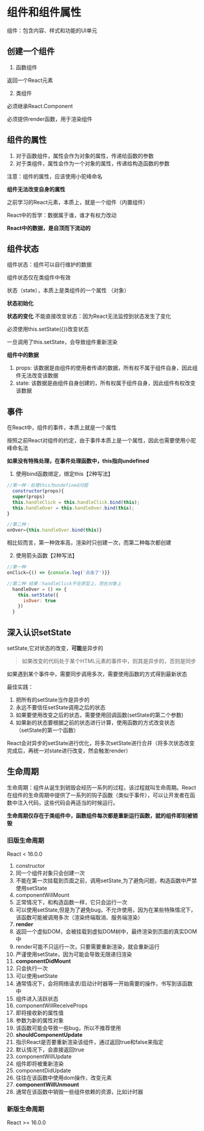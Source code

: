 # 组件和组件属性

组件：包含内容、样式和功能的UI单元

## 创建一个组件
1. 函数组件

返回一个React元素

2. 类组件

必须继承React.Component

必须提供render函数，用于渲染组件

## 组件的属性

1. 对于函数组件，属性会作为对象的属性，传递给函数的参数
2. 对于类组件，属性会作为一个对象的属性，传递给构造函数的参数

注意：组件的属性，应该使用小驼峰命名

**组件无法改变自身的属性**

之前学习的React元素，本质上，就是一个组件（内置组件）

React中的哲学：数据属于谁，谁才有权力改动

**React中的数据，是自顶而下流动的**


## 组件状态

组件状态：组件可以自行维护的数据

组件状态仅在类组件中有效

状态（state），本质上是类组件的一个属性 （对象）

**状态初始化**

**状态的变化**
不能直接改变状态：因为React无法监控到状态发生了变化

必须使用this.setState({})改变状态

一旦调用了this.setState，会导致组件重新渲染

**组件中的数据**

1. props: 该数据是由组件的使用者传递的数据，所有权不属于组件自身，因此组件无法改变该数据
2. state: 该数据是由组件自身创建的，所有权属于组件自身，因此组件有权改变该数据

## 事件

在React中，组件的事件，本质上就是一个属性

按照之前React对组件的约定，由于事件本质上是一个属性，因此也需要使用小驼峰命名法

**如果没有特殊处理，在事件处理函数中，this指向undefined**

1. 使用bind函数绑定，绑定this【2种写法】
  ```js
  //第一种：处理this为undefined问题
    constructor(props){
    super(props)
    this.handleClick = this.handleClick.bind(this);
    this.handleOver = this.handleOver.bind(this);
  }
  ```

  ```js
  //第二种：
  onOver={this.handleOver.bind(this)}
  ```
  相比较而言，第一种效率高，渲染时只创建一次，而第二种每次都创建

2. 使用箭头函数【2种写法】

```js
//第一种
onClick={() => {console.log('点击了')}}
```

```js
//第二种 结果：handleClick不在原型上，而在对象上
  handleOver = () => {
    this.setState({
      isOver: true
    })
  }
  ```

  ## 深入认识setState

  setState,它对状态的改变，**可能**是异步的

  > 如果改变的代码处于某个HTML元素的事件中，则其是异步的，否则是同步

  如果遇到某个事件中，需要同步调用多次，需要使用函数的方式得到最新状态

  最佳实践：

  1. 把所有的setState当作是异步的
  2. 永远不要信任setState调用之后的状态
  3. 如果要使用改变之后的状态，需要使用回调函数(setState的第二个参数)
  4. 如果新的状态要根据之前的状态进行计算，使用函数的方式改变状态（setState的第一个函数）

  React会对异步的setState进行优化，将多次setState进行合并（将多次状态改变完成后，再统一对state进行改变，然会触发render）

## 生命周期

生命周期：组件从诞生到销毁会经历一系列的过程，该过程就叫生命周期。React在组件的生命周期中提供了一系列的钩子函数（类似于事件），可以让开发者在函数中注入代码，这些代码会再适当的时候运行。

**生命周期仅存在于类组件中，函数组件每次都是重新运行函数，就的组件即刻被销毁**

### 旧版生命周期

React < 16.0.0


1. constructor
  1. 同一个组件对象只会创建一次
  2. 不能在第一次挂载到页面之前，调用setState,为了避免问题，构造函数中严禁使用setState
2. componentWillMount
  1. 正常情况下，和构造函数一样，它只会运行一次
  2. 可以使用setState,但是为了避免bug，不允许使用，因为在某些特殊情况下，该函数可能被调用多次（渲染终端取消、服务端渲染）
3. **render**
  1. 返回一个虚拟DOM，会被挂载到虚拟DOM树中，最终渲染到页面的真实DOM中
  2. render可能不只运行一次，只要需要重新渲染，就会重新运行
  3. 严谨使用setState，因为可能会导致无限递归渲染
4. **componentDidMount**
  1. 只会执行一次
  2. 可以使用setState
  3. 通常情况下，会将网络请求/启动计时器等一开始需要的操作，书写到该函数中
5. 组件进入活跃状态
6. componentWillReceiveProps
  1. 即将接收新的属性值
  2. 参数为新的属性对象
  3. 该函数可能会导致一些bug，所以不推荐使用
7. **shouldComponentUpdate**
  1. 指示React是否要重新渲染该组件，通过返回true和false来指定
  2. 默认情况下，会直接返回true
8. componentWillUpdate
  1. 组件即将被重新渲染 
9. componentDidUpdate
  1. 往往在该函数中使用dom操作，改变元素
10. **componentWillUnmount**
  1. 通常在该函数中销毁一些组件依赖的资源，比如计时器
### 新版生命周期 

React >= 16.0.0